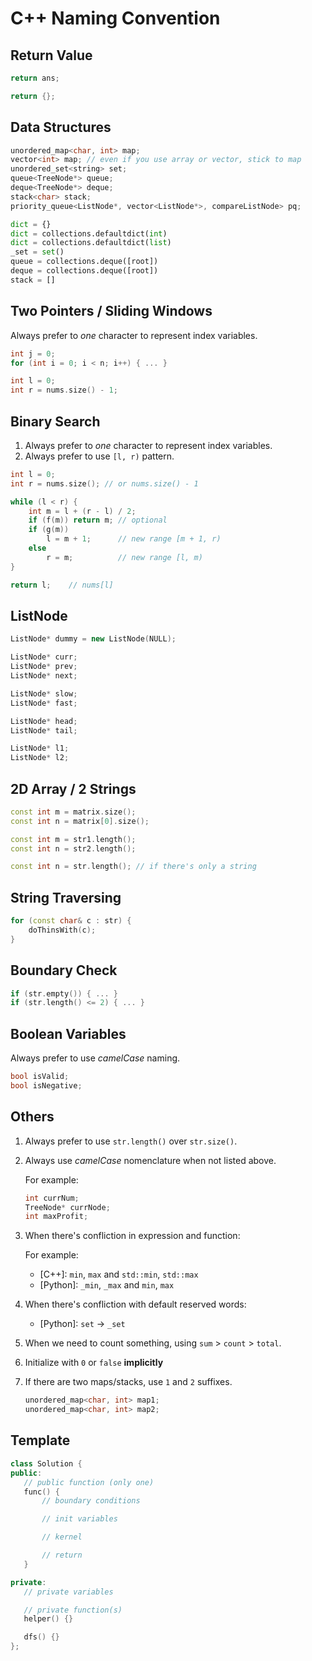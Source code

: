# C++ Naming Convention

## Return Value

```cpp
return ans;
```

```cpp
return {};
```

## Data Structures

```cpp
unordered_map<char, int> map;
vector<int> map; // even if you use array or vector, stick to map
unordered_set<string> set;
queue<TreeNode*> queue;
deque<TreeNode*> deque;
stack<char> stack;
priority_queue<ListNode*, vector<ListNode*>, compareListNode> pq;
```

```python
dict = {}
dict = collections.defaultdict(int)
dict = collections.defaultdict(list)
_set = set()
queue = collections.deque([root])
deque = collections.deque([root])
stack = []
```

## Two Pointers / Sliding Windows

Always prefer to _one_ character to represent index variables.

```cpp
int j = 0;
for (int i = 0; i < n; i++) { ... }
```

```cpp
int l = 0;
int r = nums.size() - 1;
```

## Binary Search

1. Always prefer to _one_ character to represent index variables.
2. Always prefer to use `[l, r)` pattern.

```cpp
int l = 0;
int r = nums.size(); // or nums.size() - 1

while (l < r) {
    int m = l + (r - l) / 2;
    if (f(m)) return m; // optional
    if (g(m))
        l = m + 1;      // new range [m + 1, r)
    else
        r = m;          // new range [l, m)
}

return l;    // nums[l]
```

## ListNode

```cpp
ListNode* dummy = new ListNode(NULL);

ListNode* curr;
ListNode* prev;
ListNode* next;

ListNode* slow;
ListNode* fast;

ListNode* head;
ListNode* tail;

ListNode* l1;
ListNode* l2;
```

## 2D Array / 2 Strings

```cpp
const int m = matrix.size();
const int n = matrix[0].size();

const int m = str1.length();
const int n = str2.length();

const int n = str.length(); // if there's only a string
```

## String Traversing

```cpp
for (const char& c : str) {
    doThinsWith(c);
}
```

## Boundary Check

```cpp
if (str.empty()) { ... }
if (str.length() <= 2) { ... }
```

## Boolean Variables

Always prefer to use _camelCase_ naming.

```cpp
bool isValid;
bool isNegative;
```

## Others

1. Always prefer to use `str.length()` over `str.size()`.
2. Always use _camelCase_ nomenclature when not listed above.

   For example:

   ```cpp
   int currNum;
   TreeNode* currNode;
   int maxProfit;
   ```

3. When there's confliction in expression and function:

   For example:

   - [C++]: `min`, `max` and `std::min`, `std::max`
   - [Python]: `_min`, `_max` and `min`, `max`

4. When there's confliction with default reserved words:

   - [Python]: `set` -> `_set`

5. When we need to count something, using `sum` > `count` > `total`.

6. Initialize with `0` or `false` **implicitly**

7. If there are two maps/stacks, use `1` and `2` suffixes.

    ```cpp
    unordered_map<char, int> map1;
    unordered_map<char, int> map2;
    ```

## Template

```cpp
class Solution {
public:
   // public function (only one)
   func() {
       // boundary conditions

       // init variables

       // kernel

       // return
   }

private:
   // private variables

   // private function(s)
   helper() {}

   dfs() {}
};
```
